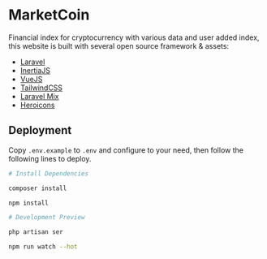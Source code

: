 # MarketCoin

Financial index for cryptocurrency with various data and user added index, this website is built with several open source framework & assets:

- [Laravel](https://laravel.com/)
- [InertiaJS](https://inertiajs.com/)
- [VueJS](https://vuejs.org/)
- [TailwindCSS](https://tailwindcss.com/)
- [Laravel Mix](https://github.com/laravel-mix/laravel-mix)
- [Heroicons](https://heroicons.com/)

## Deployment

Copy `.env.example` to `.env` and configure to your need, then follow the following lines to deploy.

```bash
# Install Dependencies

composer install

npm install

# Development Preview

php artisan ser

npm run watch --hot

```
